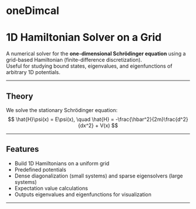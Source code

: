 # oneDimcal
# 1D Hamiltonian Solver on a Grid

A numerical solver for the **one-dimensional Schrödinger equation** using a grid-based Hamiltonian (finite-difference discretization).  
Useful for studying bound states, eigenvalues, and eigenfunctions of arbitrary 1D potentials.

---

## Theory

We solve the stationary Schrödinger equation:
$$
\hat{H}\psi(x) = E\psi(x), \quad 
\hat{H} = -\frac{\hbar^2}{2m}\frac{d^2}{dx^2} + V(x)
$$

---

## Features

- Build 1D Hamiltonians on a uniform grid
- Predefined potentials
- Dense diagonalization (small systems) and sparse eigensolvers (large systems)
- Expectation value calculations
- Outputs eigenvalues and eigenfunctions for visualization

---
